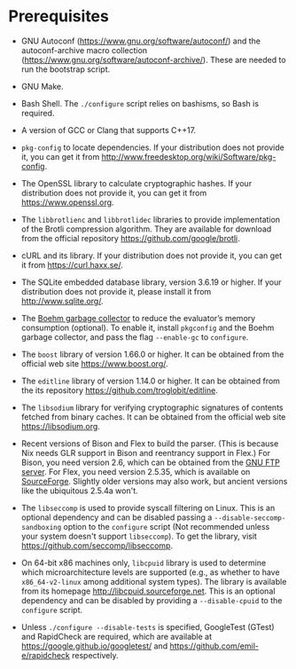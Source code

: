 # Prerequisites

  - GNU Autoconf (<https://www.gnu.org/software/autoconf/>) and the
    autoconf-archive macro collection
    (<https://www.gnu.org/software/autoconf-archive/>). These are
    needed to run the bootstrap script.

  - GNU Make.

  - Bash Shell. The `./configure` script relies on bashisms, so Bash is
    required.

  - A version of GCC or Clang that supports C++17.

  - `pkg-config` to locate dependencies. If your distribution does not
    provide it, you can get it from
    <http://www.freedesktop.org/wiki/Software/pkg-config>.

  - The OpenSSL library to calculate cryptographic hashes. If your
    distribution does not provide it, you can get it from
    <https://www.openssl.org>.

  - The `libbrotlienc` and `libbrotlidec` libraries to provide
    implementation of the Brotli compression algorithm. They are
    available for download from the official repository
    <https://github.com/google/brotli>.

  - cURL and its library. If your distribution does not provide it, you
    can get it from <https://curl.haxx.se/>.

  - The SQLite embedded database library, version 3.6.19 or higher. If
    your distribution does not provide it, please install it from
    <http://www.sqlite.org/>.

  - The [Boehm garbage collector](http://www.hboehm.info/gc/) to reduce
    the evaluator’s memory consumption (optional). To enable it, install
    `pkgconfig` and the Boehm garbage collector, and pass the flag
    `--enable-gc` to `configure`.

  - The `boost` library of version 1.66.0 or higher. It can be obtained
    from the official web site <https://www.boost.org/>.

  - The `editline` library of version 1.14.0 or higher. It can be
    obtained from the its repository
    <https://github.com/troglobit/editline>.

  - The `libsodium` library for verifying cryptographic signatures
    of contents fetched from binary caches.
    It can be obtained from the official web site
    <https://libsodium.org>.

  - Recent versions of Bison and Flex to build the parser. (This is
    because Nix needs GLR support in Bison and reentrancy support in
    Flex.) For Bison, you need version 2.6, which can be obtained from
    the [GNU FTP server](ftp://alpha.gnu.org/pub/gnu/bison). For Flex,
    you need version 2.5.35, which is available on
    [SourceForge](http://lex.sourceforge.net/). Slightly older versions
    may also work, but ancient versions like the ubiquitous 2.5.4a
    won't.

  - The `libseccomp` is used to provide syscall filtering on Linux. This
    is an optional dependency and can be disabled passing a
    `--disable-seccomp-sandboxing` option to the `configure` script (Not
    recommended unless your system doesn't support `libseccomp`). To get
    the library, visit <https://github.com/seccomp/libseccomp>.

  - On 64-bit x86 machines only, `libcpuid` library
    is used to determine which microarchitecture levels are supported
    (e.g., as whether to have `x86_64-v2-linux` among additional system types).
    The library is available from its homepage
    <http://libcpuid.sourceforge.net>.
    This is an optional dependency and can be disabled
    by providing a `--disable-cpuid` to the `configure` script.

  - Unless `./configure --disable-tests` is specified, GoogleTest (GTest) and
    RapidCheck are required, which are available at
    <https://google.github.io/googletest/> and
    <https://github.com/emil-e/rapidcheck> respectively.
